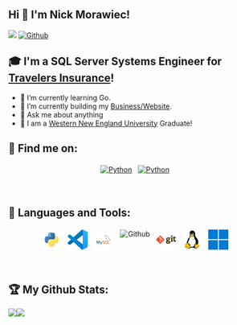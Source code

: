 ## Hi 👋 I'm Nick Morawiec!
![](https://visitor-badge.laobi.icu/badge?page_id=Gummylol.Gummylol) [![Github](https://img.shields.io/github/followers/Gummylol?label=Followers&logo=Github)](https://github.com/Gummylol)


## 🎓 I'm a SQL Server Systems Engineer for [Travelers Insurance](https://www.travelers.com/)!

- 🌱 I’m currently learning Go. 
- 🔭 I’m currently building my [Business/Website](https://www.BavarianWorksUSA.com/).
- 💬 Ask me about anything
- 🐻 I am a [Western New England University](https://www1.wne.edu/) Graduate!

## :email: Find me on:

<!--
[<img align="left" alt="NickMorawiec" width="40px" src="https://raw.githubusercontent.com/iconic/open-iconic/master/svg/globe.svg" />][website]
[<img align="left" alt="NickMorawiec | LinkedIn" width="40px" src="https://cdn.jsdelivr.net/npm/simple-icons@v3/icons/linkedin.svg" />][linkedin]
[<img align="left" alt="NickMorawiec | Mail" width="40px" src="https://cdn.jsdelivr.net/npm/simple-icons@v3/icons/gmail.svg" />][mail]
-->

<p align="center">
 <a href="https://www.linkedin.com/in/nicholas-morawiec-838452239/" target="_blank" rel="noopener noreferrer"> <img src="https://cdn-icons-png.flaticon.com/512/174/174857.png" alt="Python" height="40" style="vertical-align:top; margin:4px"></a>
 <a href="mailto:Nmapcsp@gmail.com"> <img src="https://cdn-icons-png.flaticon.com/512/726/726623.png" alt="Python" height="40" style="vertical-align:top; margin:4px"></a> 
</p>

<br />

## 🧰 Languages and Tools:
<p align="center">
<img src="https://raw.githubusercontent.com/github/explore/80688e429a7d4ef2fca1e82350fe8e3517d3494d/topics/python/python.png" alt="Python" height="40" style="vertical-align:top; margin:4px">
<img src="https://raw.githubusercontent.com/github/explore/80688e429a7d4ef2fca1e82350fe8e3517d3494d/topics/visual-studio-code/visual-studio-code.png" alt="VS Code" height="40" style="vertical-align:top; margin:4px">
<img src="https://raw.githubusercontent.com/github/explore/80688e429a7d4ef2fca1e82350fe8e3517d3494d/topics/mysql/mysql.png" alt="MySQL" height="40" style="vertical-align:top; margin:4px">
<img src="https://cdn-icons-png.flaticon.com/512/5968/5968866.png" alt="Github" height="40" style="vertical-align:top; margin:4px">
<img src="https://raw.githubusercontent.com/github/explore/80688e429a7d4ef2fca1e82350fe8e3517d3494d/topics/git/git.png" alt="Git" height="40" style="vertical-align:top; margin:4px">
<img src="https://raw.githubusercontent.com/github/explore/80688e429a7d4ef2fca1e82350fe8e3517d3494d/topics/linux/linux.png" alt="Linux" height="40" style="vertical-align:top; margin:4px" alt="Windows" height="40" style="vertical-align:top; margin:4px">
<img src="https://raw.githubusercontent.com/github/explore/80688e429a7d4ef2fca1e82350fe8e3517d3494d/topics/windows/windows.png" alt="Windows" height="40" style="vertical-align:top; margin:4px">

</p>

<br />

## :trophy: My Github Stats:
<!--
![GitHub stats](https://readme-stats-cfgj2cxdy.vercel.app/api?username=Gummylol&count_private=true&show_icons=true&theme=tokyonight)
![Top Langs](https://readme-stats-cfgj2cxdy.vercel.app/api/top-langs/?username=Gummylol&hide=php&theme=tokyonight)
-->
<div>
<a href="https://github-readme-stats.vercel.app/api?username=Gummylol&theme=tokyonight">
  <img  align="left" src="https://github-readme-stats.vercel.app/api?username=Gummylol&count_private=true&show_icons=true&theme=tokyonight" />
</a>
<a href="https://github-readme-stats.vercel.app/api/top-langs/?username=Gummylol&hide=php&theme=tokyonight">
  <img align="left" src="https://github-readme-stats.vercel.app/api/top-langs/?username=Gummylol&hide=php&theme=tokyonight" />
</a>
</div>

[website]: https://BavarianWorksUSA.com
[linkedin]: https://www.linkedin.com/in/nicholas-morawiec-838452239/
[mail]: mailto:nmapcsp@gmail.com



